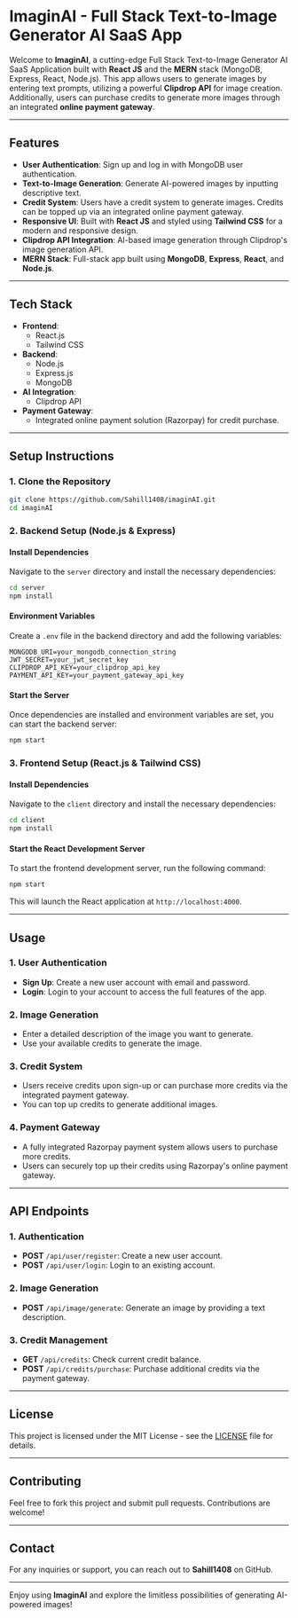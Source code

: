 # ImaginAI - Full Stack Text-to-Image Generator AI SaaS App

Welcome to **ImaginAI**, a cutting-edge Full Stack Text-to-Image Generator AI SaaS Application built with **React JS** and the **MERN** stack (MongoDB, Express, React, Node.js). This app allows users to generate images by entering text prompts, utilizing a powerful **Clipdrop API** for image creation. Additionally, users can purchase credits to generate more images through an integrated **online payment gateway**.

---

## Features

- **User Authentication**: Sign up and log in with MongoDB user authentication.
- **Text-to-Image Generation**: Generate AI-powered images by inputting descriptive text.
- **Credit System**: Users have a credit system to generate images. Credits can be topped up via an integrated online payment gateway.
- **Responsive UI**: Built with **React JS** and styled using **Tailwind CSS** for a modern and responsive design.
- **Clipdrop API Integration**: AI-based image generation through Clipdrop's image generation API.
- **MERN Stack**: Full-stack app built using **MongoDB**, **Express**, **React**, and **Node.js**.

---

## Tech Stack

- **Frontend**: 
  - React.js
  - Tailwind CSS
- **Backend**:
  - Node.js
  - Express.js
  - MongoDB
- **AI Integration**:
  - Clipdrop API
- **Payment Gateway**:
  - Integrated online payment solution (Razorpay) for credit purchase.

---

## Setup Instructions

### 1. Clone the Repository

```bash
git clone https://github.com/Sahill1408/imaginAI.git
cd imaginAI
```

### 2. Backend Setup (Node.js & Express)

#### Install Dependencies
Navigate to the `server` directory and install the necessary dependencies:

```bash
cd server
npm install
```

#### Environment Variables
Create a `.env` file in the backend directory and add the following variables:

```plaintext
MONGODB_URI=your_mongodb_connection_string
JWT_SECRET=your_jwt_secret_key
CLIPDROP_API_KEY=your_clipdrop_api_key
PAYMENT_API_KEY=your_payment_gateway_api_key
```

#### Start the Server
Once dependencies are installed and environment variables are set, you can start the backend server:

```bash
npm start
```

### 3. Frontend Setup (React.js & Tailwind CSS)

#### Install Dependencies
Navigate to the `client` directory and install the necessary dependencies:

```bash
cd client
npm install
```

#### Start the React Development Server
To start the frontend development server, run the following command:

```bash
npm start
```

This will launch the React application at `http://localhost:4000`.

---

## Usage

### 1. User Authentication
- **Sign Up**: Create a new user account with email and password.
- **Login**: Login to your account to access the full features of the app.
  
### 2. Image Generation
- Enter a detailed description of the image you want to generate.
- Use your available credits to generate the image.
  
### 3. Credit System
- Users receive credits upon sign-up or can purchase more credits via the integrated payment gateway.
- You can top up credits to generate additional images.

### 4. Payment Gateway
- A fully integrated Razorpay payment system allows users to purchase more credits.
- Users can securely top up their credits using Razorpay's online payment gateway.

---

## API Endpoints

### 1. Authentication

- **POST** `/api/user/register`: Create a new user account.
- **POST** `/api/user/login`: Login to an existing account.

### 2. Image Generation

- **POST** `/api/image/generate`: Generate an image by providing a text description.
  
### 3. Credit Management

- **GET** `/api/credits`: Check current credit balance.
- **POST** `/api/credits/purchase`: Purchase additional credits via the payment gateway.

---

## License

This project is licensed under the MIT License - see the [LICENSE](LICENSE) file for details.

---

## Contributing

Feel free to fork this project and submit pull requests. Contributions are welcome!

---

## Contact

For any inquiries or support, you can reach out to **Sahill1408** on GitHub.

---

Enjoy using **ImaginAI** and explore the limitless possibilities of generating AI-powered images!
